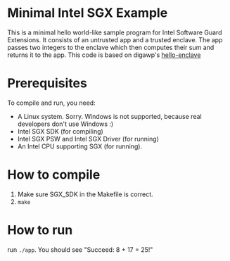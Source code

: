 # Minimal Intel SGX Example

This is a minimal hello world-like sample program for Intel Software Guard
Extensions.
It consists of an untrusted app and a trusted enclave.
The app passes two integers to the enclave which then computes their sum and
returns it to the app.
This code is based on digawp's [hello-enclave](https://github.com/digawp/hello-enclave)

# Prerequisites

To compile and run, you need:
* A Linux system. Sorry. Windows is not supported, because real developers
  don't use Windows :)
* Intel SGX SDK (for compiling)
* Intel SGX PSW and Intel SGX Driver (for running)
* An Intel CPU supporting SGX (for running).

# How to compile

1. Make sure SGX\_SDK in the Makefile is correct.
1. `make`

# How to run

run `./app`. You should see "Succeed: 8 + 17 = 25!"
